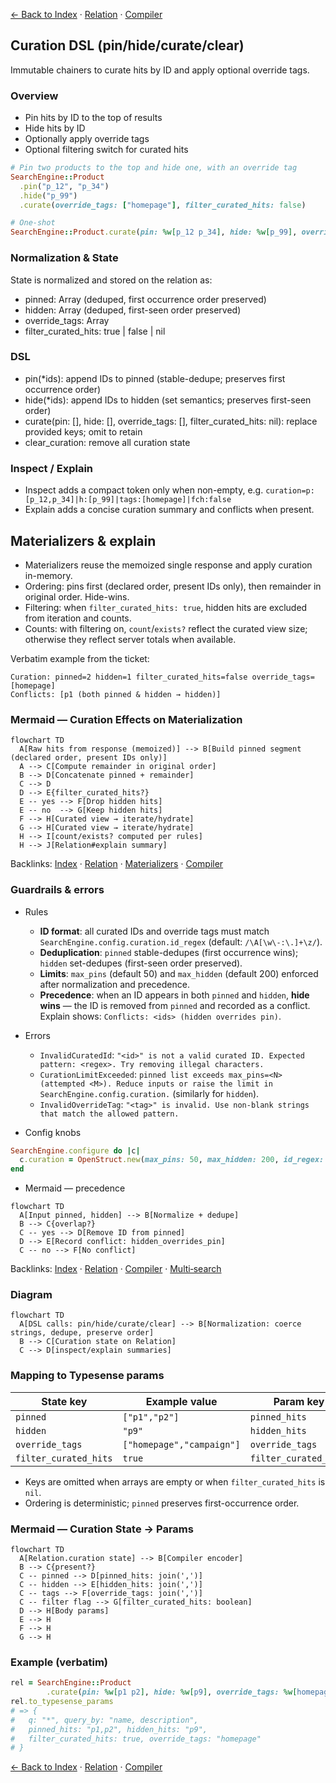 [← Back to Index](./index.md) · [Relation](./relation.md) · [Compiler](./compiler.md)

## Curation DSL (pin/hide/curate/clear)

Immutable chainers to curate hits by ID and apply optional override tags.

### Overview

- Pin hits by ID to the top of results
- Hide hits by ID
- Optionally apply override tags
- Optional filtering switch for curated hits

```ruby
# Pin two products to the top and hide one, with an override tag
SearchEngine::Product
  .pin("p_12", "p_34")
  .hide("p_99")
  .curate(override_tags: ["homepage"], filter_curated_hits: false)

# One‑shot
SearchEngine::Product.curate(pin: %w[p_12 p_34], hide: %w[p_99], override_tags: %w[homepage])
```

### Normalization & State

State is normalized and stored on the relation as:

- pinned: Array<String> (deduped, first occurrence order preserved)
- hidden: Array<String> (deduped, first-seen order preserved)
- override_tags: Array<String>
- filter_curated_hits: true | false | nil

### DSL

- pin(*ids): append IDs to pinned (stable-dedupe; preserves first occurrence order)
- hide(*ids): append IDs to hidden (set semantics; preserves first-seen order)
- curate(pin: [], hide: [], override_tags: [], filter_curated_hits: nil): replace provided keys; omit to retain
- clear_curation: remove all curation state

### Inspect / Explain

- Inspect adds a compact token only when non-empty, e.g. `curation=p:[p_12,p_34]|h:[p_99]|tags:[homepage]|fch:false`
- Explain adds a concise curation summary and conflicts when present.

Materializers & explain
-----------------------

- Materializers reuse the memoized single response and apply curation in-memory.
- Ordering: pins first (declared order, present IDs only), then remainder in original order. Hide-wins.
- Filtering: when `filter_curated_hits: true`, hidden hits are excluded from iteration and counts.
- Counts: with filtering on, `count`/`exists?` reflect the curated view size; otherwise they reflect server totals when available.

Verbatim example from the ticket:

```
Curation: pinned=2 hidden=1 filter_curated_hits=false override_tags=[homepage]
Conflicts: [p1 (both pinned & hidden → hidden)]
```

### Mermaid — Curation Effects on Materialization

```mermaid
flowchart TD
  A[Raw hits from response (memoized)] --> B[Build pinned segment (declared order, present IDs only)]
  A --> C[Compute remainder in original order]
  B --> D[Concatenate pinned + remainder]
  C --> D
  D --> E{filter_curated_hits?}
  E -- yes --> F[Drop hidden hits]
  E -- no  --> G[Keep hidden hits]
  F --> H[Curated view → iterate/hydrate]
  G --> H[Curated view → iterate/hydrate]
  H --> I[count/exists? computed per rules]
  H --> J[Relation#explain summary]
```

Backlinks: [Index](./index.md) · [Relation](./relation.md) · [Materializers](./materializers.md) · [Compiler](./compiler.md)

### Guardrails & errors

- Rules
  - **ID format**: all curated IDs and override tags must match `SearchEngine.config.curation.id_regex` (default: `/\A[\w\-:\.]+\z/`).
  - **Deduplication**: `pinned` stable-dedupes (first occurrence wins); `hidden` set-dedupes (first-seen order preserved).
  - **Limits**: `max_pins` (default 50) and `max_hidden` (default 200) enforced after normalization and precedence.
  - **Precedence**: when an ID appears in both `pinned` and `hidden`, **hide wins** — the ID is removed from `pinned` and recorded as a conflict. Explain shows: `Conflicts: <ids> (hidden overrides pin)`.

- Errors
  - `InvalidCuratedId`: `"<id>" is not a valid curated ID. Expected pattern: <regex>. Try removing illegal characters.`
  - `CurationLimitExceeded`: `pinned list exceeds max_pins=<N> (attempted <M>). Reduce inputs or raise the limit in SearchEngine.config.curation.` (similarly for `hidden`).
  - `InvalidOverrideTag`: `"<tag>" is invalid. Use non-blank strings that match the allowed pattern.`

- Config knobs

```ruby
SearchEngine.configure do |c|
  c.curation = OpenStruct.new(max_pins: 50, max_hidden: 200, id_regex: /\A[\w\-:\.]+\z/)
end
```

- Mermaid — precedence

```mermaid
flowchart TD
  A[Input pinned, hidden] --> B[Normalize + dedupe]
  B --> C{overlap?}
  C -- yes --> D[Remove ID from pinned]
  D --> E[Record conflict: hidden_overrides_pin]
  C -- no --> F[No conflict]
```

Backlinks: [Index](./index.md) · [Relation](./relation.md) · [Compiler](./compiler.md) · [Multi‑search](./multi_search.md#curation-in-multi-search)

### Diagram

```mermaid
flowchart TD
  A[DSL calls: pin/hide/curate/clear] --> B[Normalization: coerce strings, dedupe, preserve order]
  B --> C[Curation state on Relation]
  C --> D[inspect/explain summaries]
```

### Mapping to Typesense params

| State key             | Example value             | Param key             | Encoded value         |
| --------------------- | ------------------------- | --------------------- | --------------------- |
| `pinned`              | `["p1","p2"]`             | `pinned_hits`         | `"p1,p2"`             |
| `hidden`              | ``"p9"``                  | `hidden_hits`         | `"p9"`                |
| `override_tags`       | `["homepage","campaign"]` | `override_tags`       | `"homepage,campaign"` |
| `filter_curated_hits` | `true`                    | `filter_curated_hits` | `true`                |

- Keys are omitted when arrays are empty or when `filter_curated_hits` is `nil`.
- Ordering is deterministic; `pinned` preserves first-occurrence order.

### Mermaid — Curation State → Params

```mermaid
flowchart TD
  A[Relation.curation state] --> B[Compiler encoder]
  B --> C{present?}
  C -- pinned --> D[pinned_hits: join(',')]
  C -- hidden --> E[hidden_hits: join(',')]
  C -- tags --> F[override_tags: join(',')]
  C -- filter flag --> G[filter_curated_hits: boolean]
  D --> H[Body params]
  E --> H
  F --> H
  G --> H
```

### Example (verbatim)

```ruby
rel = SearchEngine::Product
        .curate(pin: %w[p1 p2], hide: %w[p9], override_tags: %w[homepage], filter_curated_hits: true)
rel.to_typesense_params
# => {
#   q: "*", query_by: "name, description",
#   pinned_hits: "p1,p2", hidden_hits: "p9",
#   filter_curated_hits: true, override_tags: "homepage"
# }
```

[← Back to Index](./index.md) · [Relation](./relation.md) · [Compiler](./compiler.md)
